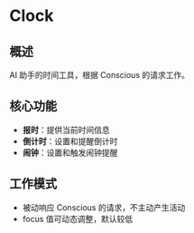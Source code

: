 # Clock

## 概述

AI 助手的时间工具，根据 Conscious 的请求工作。

## 核心功能

- **报时**：提供当前时间信息
- **倒计时**：设置和提醒倒计时
- **闹钟**：设置和触发闹钟提醒

## 工作模式

- 被动响应 Conscious 的请求，不主动产生活动
- focus 值可动态调整，默认较低